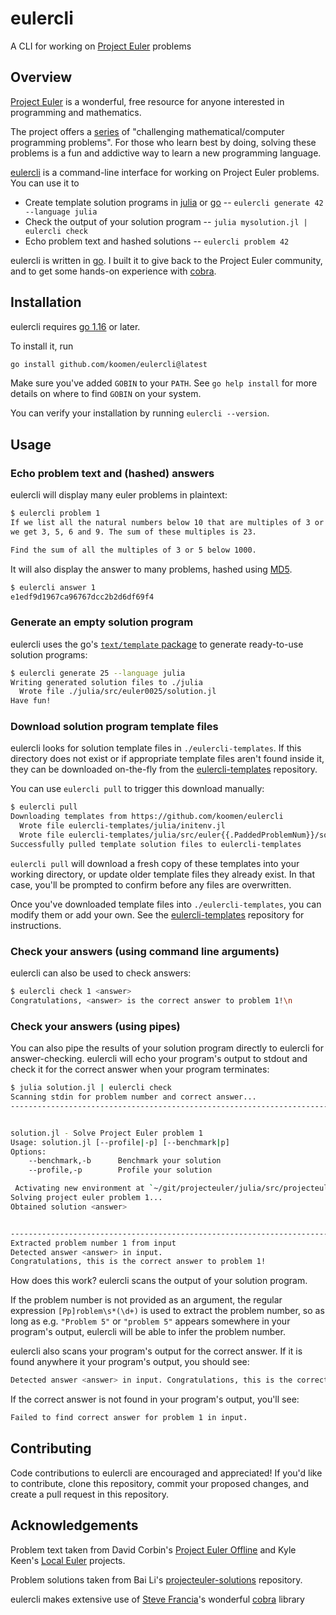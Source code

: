 # eulercli
A CLI for working on [Project Euler](https://projecteuler.net) problems

## Overview

[Project Euler](https://projecteuler.net) is a wonderful, free resource for anyone interested in programming and mathematics.

The project offers a [series](https://projecteuler.net/archives) of "challenging mathematical/computer programming problems".  For those who learn best by doing, solving these problems is a fun and addictive way to learn a new programming language.

[eulercli](https://github.com/koomen/eulercli) is a command-line interface for working on Project Euler problems. You can use it to
- Create template solution programs in [julia] or [go] -- `eulercli generate 42 --language julia`
- Check the output of your solution program -- `julia mysolution.jl | eulercli check`
- Echo problem text and hashed solutions -- `eulercli problem 42`

eulercli is written in [go](https://golang.org/). I built it to give back to the Project Euler community, and to get some hands-on experience with [cobra](https://github.com/spf13/cobra).

## Installation

eulercli requires [go 1.16](https://golang.org/doc/go1.16) or later.

To install it, run

```sh
go install github.com/koomen/eulercli@latest
```

Make sure you've added `GOBIN` to your `PATH`.  See `go help install` for more details on where to find `GOBIN` on your system.

You can verify your installation by running `eulercli --version`.

## Usage

### Echo problem text and (hashed) answers

eulercli will display many euler problems in plaintext:

```sh
$ eulercli problem 1
If we list all the natural numbers below 10 that are multiples of 3 or 5,
we get 3, 5, 6 and 9. The sum of these multiples is 23.

Find the sum of all the multiples of 3 or 5 below 1000.
```

It will also display the answer to many problems, hashed using [MD5](https://en.wikipedia.org/wiki/MD5).

```sh
$ eulercli answer 1
e1edf9d1967ca96767dcc2b2d6df69f4
```

### Generate an empty solution program

eulercli uses the go's [`text/template` package](https://golang.org/pkg/text/template/) to generate ready-to-use solution programs:

```sh
$ eulercli generate 25 --language julia
Writing generated solution files to ./julia
  Wrote file ./julia/src/euler0025/solution.jl
Have fun!
```

### Download solution program template files

eulercli looks for solution template files in `./eulercli-templates`.  If this directory does not exist or if appropriate template files aren't found inside it, they can be downloaded on-the-fly from the [eulercli-templates] repository.

  You can use `eulercli pull` to trigger this download manually:

```sh
$ eulercli pull
Downloading templates from https://github.com/koomen/eulercli
  Wrote file eulercli-templates/julia/initenv.jl
  Wrote file eulercli-templates/julia/src/euler{{.PaddedProblemNum}}/solution.jl
Successfully pulled template solution files to eulercli-templates
```

`eulercli pull` will download a fresh copy of these templates into your working directory, or update older template files they already exist.  In that case, you'll be prompted to confirm before any files are overwritten.

Once you've downloaded template files into `./eulercli-templates`, you can modify them or add your own. See the [eulercli-templates] repository for instructions.

### Check your answers (using command line arguments)

eulercli can also be used to check answers:

```sh
$ eulercli check 1 <answer>
Congratulations, <answer> is the correct answer to problem 1!\n
```
### Check your answers (using pipes)

You can also pipe the results of your solution program directly to eulercli for answer-checking.  eulercli will echo your program's output to stdout and check it for the correct answer when your program terminates:

```sh
$ julia solution.jl | eulercli check
Scanning stdin for problem number and correct answer...
-------------------------------------------------------------------------------


solution.jl - Solve Project Euler problem 1
Usage: solution.jl [--profile|-p] [--benchmark|p]
Options:
    --benchmark,-b      Benchmark your solution
    --profile,-p        Profile your solution

 Activating new environment at `~/git/projecteuler/julia/src/projecteulerenv/Project.toml`
Solving project euler problem 1...
Obtained solution <answer>


-------------------------------------------------------------------------------
Extracted problem number 1 from input
Detected answer <answer> in input. 
Congratulations, this is the correct answer to problem 1!
```

How does this work? eulercli scans the output of your solution program.  

If the problem number is not provided as an argument, the regular expression `[Pp]roblem\s*(\d+)` is used to extract the problem number, so as long as e.g. `"Problem 5"` or `"problem 5"` appears somewhere in your program's output, eulercli will be able to infer the problem number.

eulercli also scans your program's output for the correct answer.  If it is found anywhere it your program's output, you should see:

```sh
Detected answer <answer> in input. Congratulations, this is the correct answer to problem 1!
```

If the correct answer is not found in your program's output, you'll see:

```sh
Failed to find correct answer for problem 1 in input.
```

## Contributing

Code contributions to eulercli are encouraged and appreciated! If you'd like to contribute, clone this repository, commit your proposed changes, and create a pull request in this repository.

## Acknowledgements

Problem text taken from David Corbin's [Project Euler Offline](https://github.com/davidcorbin/euler-offline/blob/master/project_euler_problems.txt) and Kyle Keen's [Local Euler](http://kmkeen.com/local-euler/) projects.

Problem solutions taken from Bai Li's [projecteuler-solutions](https://github.com/lucky-bai/projecteuler-solutions) repository.

eulercli makes extensive use of [Steve Francia](https://github.com/spf13)'s wonderful [cobra] library

<!-- links -->

[cobra]: https://github.com/spf13/cobra
[eulercli-templates]: https://github.com/koomen/eulercli-templates
[go]: https://golang.org
[julia]: https://julialang.org